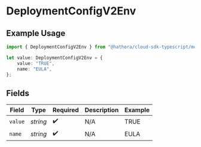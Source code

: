 # DeploymentConfigV2Env

## Example Usage

```typescript
import { DeploymentConfigV2Env } from "@hathora/cloud-sdk-typescript/models/components";

let value: DeploymentConfigV2Env = {
    value: "TRUE",
    name: "EULA",
};
```

## Fields

| Field              | Type               | Required           | Description        | Example            |
| ------------------ | ------------------ | ------------------ | ------------------ | ------------------ |
| `value`            | *string*           | :heavy_check_mark: | N/A                | TRUE               |
| `name`             | *string*           | :heavy_check_mark: | N/A                | EULA               |